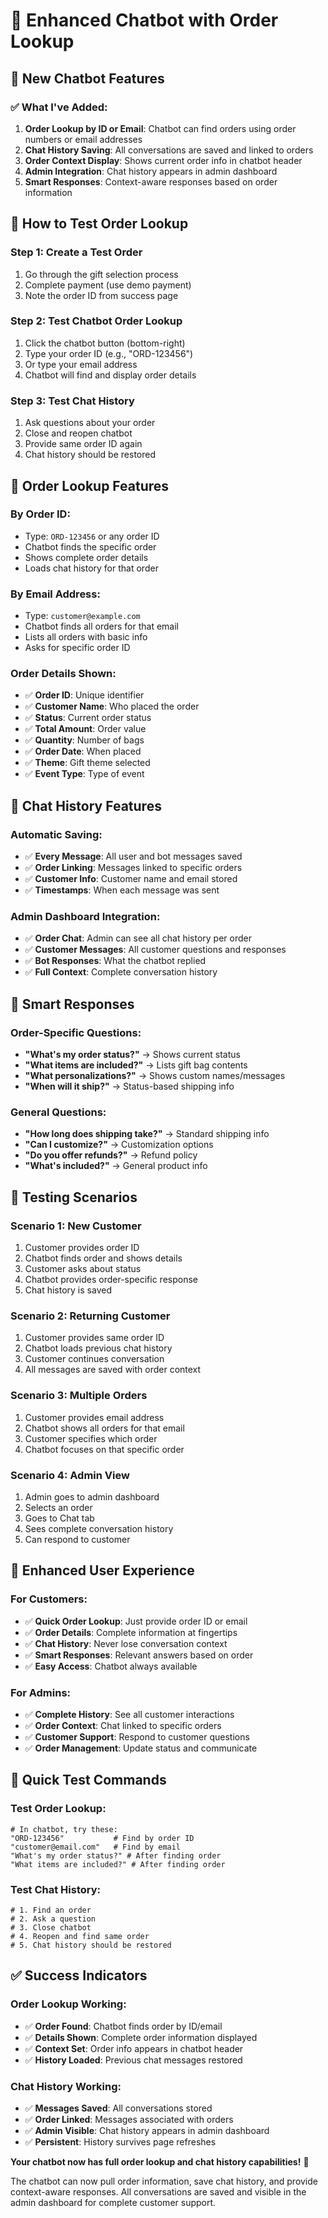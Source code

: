 # 🤖 Enhanced Chatbot with Order Lookup

## 🎯 **New Chatbot Features**

### ✅ **What I've Added:**

1. **Order Lookup by ID or Email**: Chatbot can find orders using order numbers or email addresses
2. **Chat History Saving**: All conversations are saved and linked to orders
3. **Order Context Display**: Shows current order info in chatbot header
4. **Admin Integration**: Chat history appears in admin dashboard
5. **Smart Responses**: Context-aware responses based on order information

## 🚀 **How to Test Order Lookup**

### **Step 1: Create a Test Order**
1. Go through the gift selection process
2. Complete payment (use demo payment)
3. Note the order ID from success page

### **Step 2: Test Chatbot Order Lookup**
1. Click the chatbot button (bottom-right)
2. Type your order ID (e.g., "ORD-123456")
3. Or type your email address
4. Chatbot will find and display order details

### **Step 3: Test Chat History**
1. Ask questions about your order
2. Close and reopen chatbot
3. Provide same order ID again
4. Chat history should be restored

## 🎯 **Order Lookup Features**

### **By Order ID:**
- Type: `ORD-123456` or any order ID
- Chatbot finds the specific order
- Shows complete order details
- Loads chat history for that order

### **By Email Address:**
- Type: `customer@example.com`
- Chatbot finds all orders for that email
- Lists all orders with basic info
- Asks for specific order ID

### **Order Details Shown:**
- ✅ **Order ID**: Unique identifier
- ✅ **Customer Name**: Who placed the order
- ✅ **Status**: Current order status
- ✅ **Total Amount**: Order value
- ✅ **Quantity**: Number of bags
- ✅ **Order Date**: When placed
- ✅ **Theme**: Gift theme selected
- ✅ **Event Type**: Type of event

## 💬 **Chat History Features**

### **Automatic Saving:**
- ✅ **Every Message**: All user and bot messages saved
- ✅ **Order Linking**: Messages linked to specific orders
- ✅ **Customer Info**: Customer name and email stored
- ✅ **Timestamps**: When each message was sent

### **Admin Dashboard Integration:**
- ✅ **Order Chat**: Admin can see all chat history per order
- ✅ **Customer Messages**: All customer questions and responses
- ✅ **Bot Responses**: What the chatbot replied
- ✅ **Full Context**: Complete conversation history

## 🎯 **Smart Responses**

### **Order-Specific Questions:**
- **"What's my order status?"** → Shows current status
- **"What items are included?"** → Lists gift bag contents
- **"What personalizations?"** → Shows custom names/messages
- **"When will it ship?"** → Status-based shipping info

### **General Questions:**
- **"How long does shipping take?"** → Standard shipping info
- **"Can I customize?"** → Customization options
- **"Do you offer refunds?"** → Refund policy
- **"What's included?"** → General product info

## 🔧 **Testing Scenarios**

### **Scenario 1: New Customer**
1. Customer provides order ID
2. Chatbot finds order and shows details
3. Customer asks about status
4. Chatbot provides order-specific response
5. Chat history is saved

### **Scenario 2: Returning Customer**
1. Customer provides same order ID
2. Chatbot loads previous chat history
3. Customer continues conversation
4. All messages are saved with order context

### **Scenario 3: Multiple Orders**
1. Customer provides email address
2. Chatbot shows all orders for that email
3. Customer specifies which order
4. Chatbot focuses on that specific order

### **Scenario 4: Admin View**
1. Admin goes to admin dashboard
2. Selects an order
3. Goes to Chat tab
4. Sees complete conversation history
5. Can respond to customer

## 🎉 **Enhanced User Experience**

### **For Customers:**
- ✅ **Quick Order Lookup**: Just provide order ID or email
- ✅ **Order Details**: Complete information at fingertips
- ✅ **Chat History**: Never lose conversation context
- ✅ **Smart Responses**: Relevant answers based on order
- ✅ **Easy Access**: Chatbot always available

### **For Admins:**
- ✅ **Complete History**: See all customer interactions
- ✅ **Order Context**: Chat linked to specific orders
- ✅ **Customer Support**: Respond to customer questions
- ✅ **Order Management**: Update status and communicate

## 🚀 **Quick Test Commands**

### **Test Order Lookup:**
```
# In chatbot, try these:
"ORD-123456"           # Find by order ID
"customer@email.com"   # Find by email
"What's my order status?" # After finding order
"What items are included?" # After finding order
```

### **Test Chat History:**
```
# 1. Find an order
# 2. Ask a question
# 3. Close chatbot
# 4. Reopen and find same order
# 5. Chat history should be restored
```

## ✅ **Success Indicators**

### **Order Lookup Working:**
- ✅ **Order Found**: Chatbot finds order by ID/email
- ✅ **Details Shown**: Complete order information displayed
- ✅ **Context Set**: Order info appears in chatbot header
- ✅ **History Loaded**: Previous chat messages restored

### **Chat History Working:**
- ✅ **Messages Saved**: All conversations stored
- ✅ **Order Linked**: Messages associated with orders
- ✅ **Admin Visible**: Chat history appears in admin dashboard
- ✅ **Persistent**: History survives page refreshes

**Your chatbot now has full order lookup and chat history capabilities!** 🎉

The chatbot can now pull order information, save chat history, and provide context-aware responses. All conversations are saved and visible in the admin dashboard for complete customer support.

